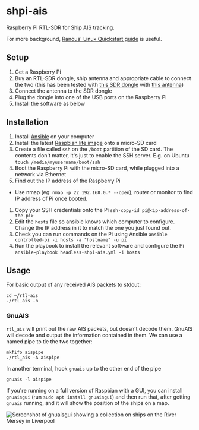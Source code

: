 # shpi-ais

Raspberry Pi RTL-SDR for Ship AIS tracking.

For more background, [Ranous' Linux Quickstart guide](https://ranous.files.wordpress.com/2018/02/rtl-sdr4linux_quickstartv2-18.pdf) is useful.

## Setup

1. Get a Raspberry Pi
1. Buy an RTL-SDR dongle, ship antenna and appropriate cable to connect the two (this has been tested with [this SDR dongle](https://www.rtl-sdr.com/buy-rtl-sdr-dvb-t-dongles/) with [this antenna](https://www.nevadaradio.co.uk/product/sirio-sb-1-s/))
1. Connect the antenna to the SDR dongle
1. Plug the dongle into one of the USB ports on the Raspberry Pi
1. Install the software as below

## Installation

1. Install [Ansible](https://www.ansible.com/get-started) on your computer
1. Install the latest [Raspbian lite image](https://www.raspberrypi.org/downloads/raspbian/) onto a micro-SD card
1. Create a file called `ssh` on the `/boot` partition of the SD card.  The contents don't matter, it's just to enable the SSH server.  E.g. on Ubuntu `touch /media/myusername/boot/ssh`
1. Boot the Raspberry Pi with the micro-SD card, while plugged into a network via Ethernet
1. Find out the IP address of the Raspberry Pi
 * Use nmap (eg: `nmap -p 22 192.168.0.* --open`), router or monitor to find IP address of Pi once booted.
1. Copy your SSH credentials onto the Pi
  ```ssh-copy-id pi@<ip-address-of-the-pi>```
1. Edit the ```hosts``` file so ansible knows which computer to configure.  Change the IP address in it to match the one you just found out.
1. Check you can run commands on the Pi using Ansible
   ```ansible controlled-pi -i hosts -a "hostname" -u pi```
1. Run the playbook to install the relevant software and configure the Pi
   ```ansible-playbook headless-shpi-ais.yml -i hosts```

## Usage

For basic output of any received AIS packets to stdout:
```
cd ~/rtl-ais
./rtl_ais -n
```

### GnuAIS

`rtl_ais` will print out the raw AIS packets, but doesn't decode them.  GnuAIS will decode and output the information contained in them.  We can use a named pipe to tie the two together:

```
mkfifo aispipe
./rtl_ais -A aispipe
```
In another terminal, hook `gnuais` up to the other end of the pipe
```
gnuais -l aispipe
```
If you're running on a full version of Raspbian with a GUI, you can install `gnuaisgui` (run `sudo apt install gnuaisgui`) and then run that, after getting `gnuais` running, and it will show the position of the ships on a map.

![Screenshot of gnuaisgui showing a collection on ships on the River Mersey in Liverpool](gnuguiais-screenshot.png)

